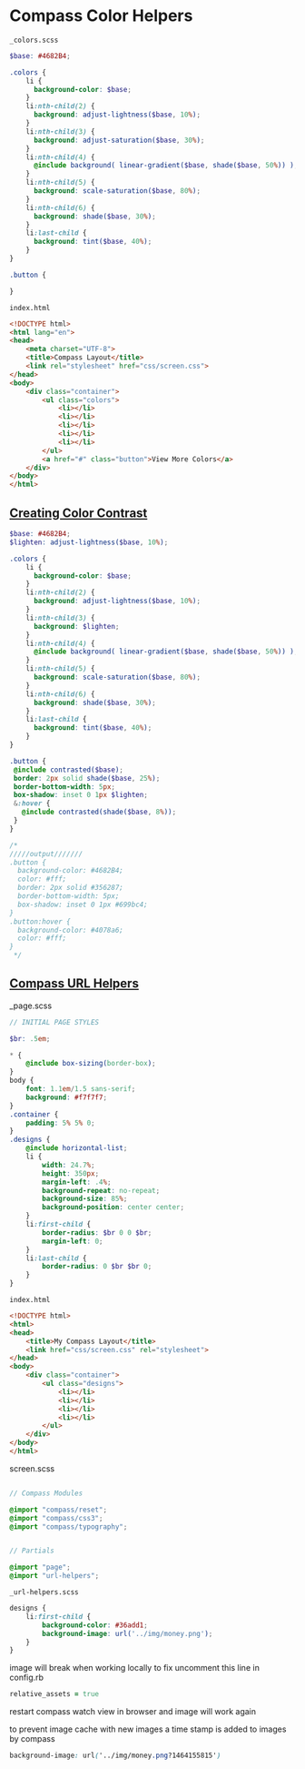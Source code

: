 # Compass Color Helpers

`_colors.scss`

```scss
$base: #4682B4;

.colors {
    li {
      background-color: $base;
    }
    li:nth-child(2) {
      background: adjust-lightness($base, 10%);
    }
    li:nth-child(3) {
      background: adjust-saturation($base, 30%);
    }
    li:nth-child(4) {
      @include background( linear-gradient($base, shade($base, 50%)) );
    }
    li:nth-child(5) {
      background: scale-saturation($base, 80%);
    }
    li:nth-child(6) {
      background: shade($base, 30%);
    }
    li:last-child {
      background: tint($base, 40%);
    }
}

.button {

}
```

`index.html`

```html
<!DOCTYPE html>
<html lang="en">
<head>
    <meta charset="UTF-8">
    <title>Compass Layout</title>
    <link rel="stylesheet" href="css/screen.css">
</head>
<body>
    <div class="container">
        <ul class="colors">
            <li></li>
            <li></li>
            <li></li>
            <li></li>
            <li></li>
        </ul>
        <a href="#" class="button">View More Colors</a>
    </div>
</body>
</html>
```

## [Creating Color Contrast](http://compass-style.org/reference/compass/utilities/color/contrast/)

```scss
$base: #4682B4;
$lighten: adjust-lightness($base, 10%);

.colors {
    li {
      background-color: $base;
    }
    li:nth-child(2) {
      background: adjust-lightness($base, 10%);
    }
    li:nth-child(3) {
      background: $lighten;
    }
    li:nth-child(4) {
      @include background( linear-gradient($base, shade($base, 50%)) );
    }
    li:nth-child(5) {
      background: scale-saturation($base, 80%);
    }
    li:nth-child(6) {
      background: shade($base, 30%);
    }
    li:last-child {
      background: tint($base, 40%);
    }
}

.button {
 @include contrasted($base);
 border: 2px solid shade($base, 25%);
 border-bottom-width: 5px;
 box-shadow: inset 0 1px $lighten;
 &:hover {
   @include contrasted(shade($base, 8%));
 }
}

/*
/////output///////
.button {
  background-color: #4682B4;
  color: #fff;
  border: 2px solid #356287;
  border-bottom-width: 5px;
  box-shadow: inset 0 1px #699bc4;
}
.button:hover {
  background-color: #4078a6;
  color: #fff;
}
 */
```

## [Compass URL Helpers](http://compass-style.org/reference/compass/helpers/urls/)

_page.scss

```scss
// INITIAL PAGE STYLES

$br: .5em;

* {
    @include box-sizing(border-box);
}
body {
    font: 1.1em/1.5 sans-serif;
    background: #f7f7f7;
}
.container {
    padding: 5% 5% 0;
}
.designs {
    @include horizontal-list;
    li {
        width: 24.7%;
        height: 350px;
        margin-left: .4%;
        background-repeat: no-repeat;
        background-size: 85%;
        background-position: center center;
    }
    li:first-child {
        border-radius: $br 0 0 $br;
        margin-left: 0;
    }
    li:last-child {
        border-radius: 0 $br $br 0;
    }
}
```

`index.html`

```html
<!DOCTYPE html>
<html>
<head>
    <title>My Compass Layout</title>
    <link href="css/screen.css" rel="stylesheet">
</head>
<body>
    <div class="container">
        <ul class="designs">
            <li></li>
            <li></li>
            <li></li>
            <li></li>
        </ul>
    </div>
</body>
</html>
```

screen.scss

```scss

// Compass Modules

@import "compass/reset";
@import "compass/css3";
@import "compass/typography";


// Partials

@import "page";
@import "url-helpers";
```

`_url-helpers.scss`

```scss
designs {
    li:first-child {
        background-color: #36add1;
        background-image: url('../img/money.png');
    }
}
```

image will break when working locally
to fix
uncomment this line in config.rb
```ruby
relative_assets = true
```

restart compass watch
view in browser and image will work again

to prevent image cache with new images a time stamp is added to images by compass

```css
background-image: url('../img/money.png?1464155815')
```
